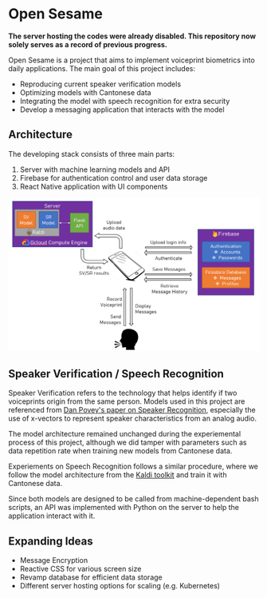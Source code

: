 # Open Sesame

**The server hosting the codes were already disabled. This repository now solely serves as a record of previous progress.**

Open Sesame is a project that aims to implement voiceprint biometrics into daily applications. The main goal of this project includes:

- Reproducing current speaker verification models
- Optimizing models with Cantonese data
- Integrating the model with speech recognition for extra security
- Develop a messaging application that interacts with the model

## Architecture

The developing stack consists of three main parts: 

1. Server with machine learning models and API
2. Firebase for authentication control and user data storage
3. React Native application with UI components

![Project Architecture](./assets/architecture.png)

## Speaker Verification / Speech Recognition

Speaker Verification refers to the technology that helps identify if two voiceprints origin from the same person. Models used in this project are referenced from [Dan Povey's paper on Speaker Recognition](https://www.danielpovey.com/files/2018_icassp_xvectors.pdf), especially the use of x-vectors to represent speaker characteristics from an analog audio.

The model architecture remained unchanged during the experiemental process of this project, although we did tamper with parameters such as data repetition rate when training new models from Cantonese data.

Experiements on Speech Recognition follows a similar procedure, where we follow the model architecture from the [Kaldi toolkit](https://github.com/kaldi-asr/kaldi) and train it with Cantonese data.

Since both models are designed to be called from machine-dependent bash scripts, an API was implemented with Python on the server to help the application interact with it.

## Expanding Ideas
- Message Encryption
- Reactive CSS for various screen size
- Revamp database for efficient data storage
- Different server hosting options for scaling (e.g. Kubernetes)
